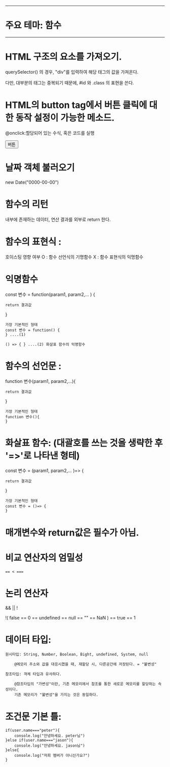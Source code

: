 --------------------
# 주요 테마: 함수 
--------------------




# HTML 구조의 요소를 가져오기.

querySelector() 의 경우, 
"div"를 입력하여 해당 태그의 값을 가져온다. 

다만, 대부분의 태그는 중복되기 때문에, 
#id 와 .class 의 표현을 쓴다. 


# HTML의 button tag에서 버튼 클릭에 대한 동작 설정이 가능한 메소드.

@onclick:할당되어 있는 수식, 혹은 코드를 실행

<head>
    <script>
        const btnFunc = function() {
            console.log("버튼이 눌렸어요!")
        }
    </script>
</head>
<body>
    <button onclick="btnFunc()">버튼</button>
</body>


# 날짜 객체 불러오기
new Date("0000-00-00")


# 함수의 리턴 
내부에 존재하는 데이터, 연산 결과를 
외부로 return 한다. 




# 함수의 표현식 : 

호이스팅 영향 여부
O : 함수 선언식의 기명함수 
X : 함수 표현식의 익명함수


# 익명함수 

const 변수 = function(param1, param2,... ) {

    return 결과값
}

    가장 기본적인 형태 
    const 변수 = function() {
    } ....(1)
    
    () => { } ....(2) 화살표 함수의 익명함수 


# 함수의 선언문 : 

function 변수(param1, param2,...){

    return 결과값
}

    가장 기본적인 형태 
    function 변수(){
    }


# 화살표 함수: (대괄호를 쓰는 것을 생략한 후 '=>'로 나타낸 형테)

const 변수 = (param1, param2,... )=> {

    return 결과값 
}

    가장 기본적인 형태
    const 변수 = ()=> {
    }


# 매개변수와 return값은 필수가 아님. 


# 비교 연산자의 엄밀성

    == < ===

# 논리 연산자

&&
||
!

!( false == 0 == undefined == null == "" == NaN ) == true == 1 


# 데이터 타입:

    원시타입: String, Number, Boolean, Bight, undefined, System, null

        @메모리 주소와 값을 대응시켰을 때, 재할당 시, 다른공간에 저장된다. = "불변성"

    참조타입: 객체 타입과 유사하다. 

        @참조타입의 "가변성"이란, 기존 메모리에서 참조를 통한 새로운 메모리를 할당하는 속성이다. 
        기존 메모리가 "불변성"을 가지는 것은 동일하다.



# 조건문 기본 틀:

    if(user.name==="peter"){
        console.log("안녕하세요. peter님")
    }else if(user.name==="jason"){
        console.log("안녕하세요. jason님")
    }else{
        console.log("저희 멤버가 아니신가요?")
    }


